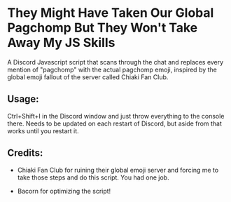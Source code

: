 # They Might Have Taken Our Global Pagchomp But They Won't Take Away My JS Skills
A Discord Javascript script that scans through the chat and replaces every mention of "pagchomp" with the actual pagchomp emoji, inspired by the global emoji fallout of the server called Chiaki Fan Club.

## Usage:
Ctrl+Shift+I in the Discord window and just throw everything to the console there. Needs to be updated on each restart of Discord, but aside from that works until you restart it.

## Credits:
* Chiaki Fan Club for ruining their global emoji server and forcing me to take those steps and do this script. You had one job.

* Bacorn for optimizing the script!
